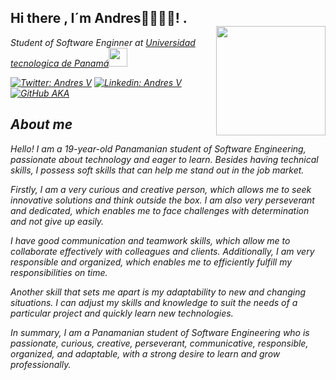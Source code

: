 ### 
<h2> Hi there , I´m Andres👋👨🏻‍💻! .<br /><img src="https://gifdb.com/images/high/code-geass-hacker-lloyd-asplund-is-in-rxmst2x1ywm34ste.webp" width="175" img align='right'></h2>
<p><em>Student of Software Enginner at <a href="https://utp.ac.pa/">Universidad tecnologica de Panamá</a><img src="https://media.giphy.com/media/fYSnHlufseco8Fh93Z/giphy.gif" width="30">

   [![Twitter: Andres V](https://img.shields.io/twitter/follow/AndresVega?style=social)](https://twitter.com/YahirVe12090141)
   [![Linkedin: Andres V](https://img.shields.io/badge/-andresvega-blue?style=flat-square&logo=Linkedin&logoColor=white&link=[https://www.linkedin.com/in/andr%C3%A9s-vega-678a5b251/)](https://www.linkedin.com/in/andr%C3%A9s-vega-678a5b251/)
   [![GitHub AKA](https://img.shields.io/github/followers/Aka-Projects?label=follow&style=social)](https://github.com/Aka-Projects)

## About me
Hello! I am a 19-year-old Panamanian student of Software Engineering, passionate about technology and eager to learn. Besides having technical skills, I possess soft skills that can help me stand out in the job market.

Firstly, I am a very curious and creative person, which allows me to seek innovative solutions and think outside the box. I am also very perseverant and dedicated, which enables me to face challenges with determination and not give up easily.

I have good communication and teamwork skills, which allow me to collaborate effectively with colleagues and clients. Additionally, I am very responsible and organized, which enables me to efficiently fulfill my responsibilities on time.

Another skill that sets me apart is my adaptability to new and changing situations. I can adjust my skills and knowledge to suit the needs of a particular project and quickly learn new technologies.

In summary, I am a Panamanian student of Software Engineering who is passionate, curious, creative, perseverant, communicative, responsible, organized, and adaptable, with a strong desire to learn and grow professionally.
   
